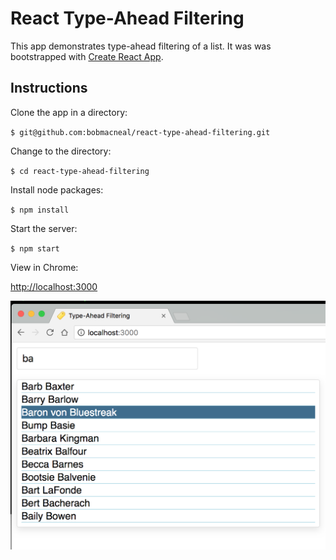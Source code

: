 # React Type-Ahead Filtering

This app demonstrates type-ahead filtering of a list. It was was bootstrapped with [Create React App](https://github.com/facebookincubator/create-react-app).

## Instructions

Clone the app in a directory:

`$ git@github.com:bobmacneal/react-type-ahead-filtering.git`

Change to the directory:

`$ cd react-type-ahead-filtering`

Install node packages:

`$ npm install`

Start the server:

`$ npm start`

View in Chrome:

[http://localhost:3000](http://localhost:3000)


![Screen shot](https://github.com/bobmacneal/react-type-ahead-filtering/blob/master/public/screenshot.png)
